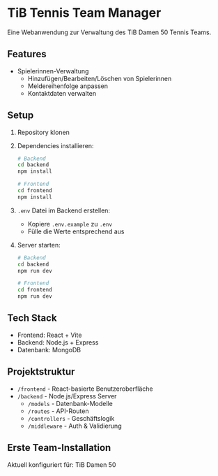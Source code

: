 # TiB Tennis Team Manager

Eine Webanwendung zur Verwaltung des TiB Damen 50 Tennis Teams.

## Features

- Spielerinnen-Verwaltung
  - Hinzufügen/Bearbeiten/Löschen von Spielerinnen
  - Meldereihenfolge anpassen
  - Kontaktdaten verwalten

## Setup

1. Repository klonen
2. Dependencies installieren:
   ```bash
   # Backend
   cd backend
   npm install

   # Frontend
   cd frontend
   npm install
   ```

3. `.env` Datei im Backend erstellen:
   - Kopiere `.env.example` zu `.env`
   - Fülle die Werte entsprechend aus

4. Server starten:
   ```bash
   # Backend
   cd backend
   npm run dev

   # Frontend
   cd frontend
   npm run dev
   ```

## Tech Stack

- Frontend: React + Vite
- Backend: Node.js + Express
- Datenbank: MongoDB

## Projektstruktur
- `/frontend` - React-basierte Benutzeroberfläche
- `/backend` - Node.js/Express Server
  - `/models` - Datenbank-Modelle
  - `/routes` - API-Routen
  - `/controllers` - Geschäftslogik
  - `/middleware` - Auth & Validierung

## Erste Team-Installation
Aktuell konfiguriert für: TiB Damen 50 

